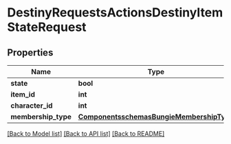 # DestinyRequestsActionsDestinyItemStateRequest

## Properties
Name | Type | Description | Notes
------------ | ------------- | ------------- | -------------
**state** | **bool** |  | [optional] 
**item_id** | **int** |  | [optional] 
**character_id** | **int** |  | [optional] 
**membership_type** | [**ComponentsschemasBungieMembershipType**](ComponentsschemasBungieMembershipType.md) |  | [optional] 

[[Back to Model list]](../README.md#documentation-for-models) [[Back to API list]](../README.md#documentation-for-api-endpoints) [[Back to README]](../README.md)


